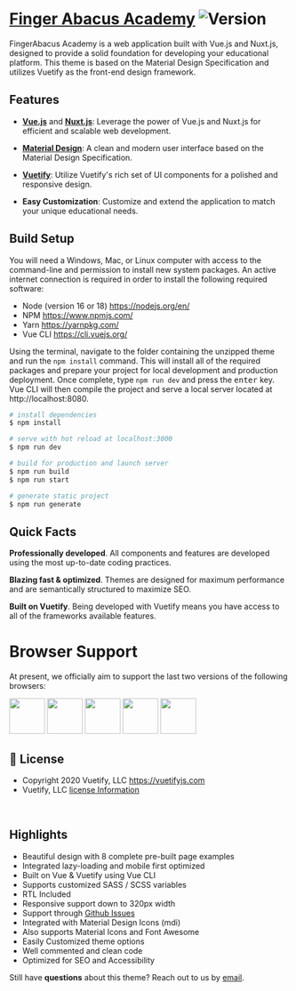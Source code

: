 # [Finger Abacus Academy](https://fingerabacusacademy.guptarahul.tech) <img src="https://img.shields.io/badge/version-1.0.0-blue.svg" alt="Version">

FingerAbacus Academy is a web application built with Vue.js and Nuxt.js, designed to provide a solid foundation for developing your educational platform. This theme is based on the Material Design Specification and utilizes Vuetify as the front-end design framework.

## Features

- **[Vue.js](https://vuejs.org/)** and **[Nuxt.js](https://nuxt.com/)**: Leverage the power of Vue.js and Nuxt.js for efficient and scalable web development.

- **[Material Design](https://material.io/guidelines/)**: A clean and modern user interface based on the Material Design Specification.

- **[Vuetify](https://vuetifyjs.com/)**: Utilize Vuetify's rich set of UI components for a polished and responsive design.

- **Easy Customization**: Customize and extend the application to match your unique educational needs.


## Build Setup

You will need a Windows, Mac, or Linux computer with access to the command-line and permission to install new system packages. An active internet connection is required in order to install the following required software:

- Node (version 16 or 18) https://nodejs.org/en/ 
- NPM https://www.npmjs.com/
- Yarn https://yarnpkg.com/
- Vue CLI https://cli.vuejs.org/

Using the terminal, navigate to the folder containing the unzipped theme and run the `npm install` command. This will install all of the required packages and prepare your project for local development and production deployment. Once complete, type `npm run dev` and press the <kbd>enter</kbd> key. Vue CLI will then compile the project and serve a local server located at http://localhost:8080.

```bash
# install dependencies
$ npm install

# serve with hot reload at localhost:3000
$ npm run dev

# build for production and launch server
$ npm run build
$ npm run start

# generate static project
$ npm run generate
```

## Quick Facts

**Professionally developed**. All components and features are developed using the most up-to-date coding practices.

**Blazing fast & optimized**. Themes are designed for maximum performance and are semantically structured to maximize SEO.

**Built on Vuetify**. Being developed with Vuetify means you have access to all of the frameworks available features.

# Browser Support

At present, we officially aim to support the last two versions of the following browsers:

<img src="https://s3.amazonaws.com/creativetim_bucket/github/browser/chrome.png" width="64" height="64"> <img src="https://cdn.vuetifyjs.com/images/browser/firefox.png" width="64" height="64"> <img src="https://cdn.vuetifyjs.com/images/browser/edge.png" width="64" height="64"> <img src="https://cdn.vuetifyjs.com/images/browser/safari.png" width="64" height="64"> <img src="https://cdn.vuetifyjs.com/images/browser/opera.png" width="64" height="64">
<br>

## 📑 License

- Copyright 2020 Vuetify, LLC https://vuetifyjs.com
- Vuetify, LLC [license Information](https://store.vuetifyjs.com/licenses)
<br>

## Highlights

- Beautiful design with 8 complete pre-built page examples
- Integrated lazy-loading and mobile first optimized
- Built on Vue & Vuetify using Vue CLI
- Supports customized SASS / SCSS variables
- RTL Included
- Responsive support down to 320px width
- Support through [Github Issues](https://github.com/TechSpecter/fingerabacusacademy/issues)
- Integrated with Material Design Icons (mdi)
- Also supports Material Icons and Font Awesome
- Easily Customized theme options
- Well commented and clean code
- Optimized for SEO and Accessibility

Still have **questions** about this theme? Reach out to us by [email](mailto:techsavvyrahul@hotmail.com).